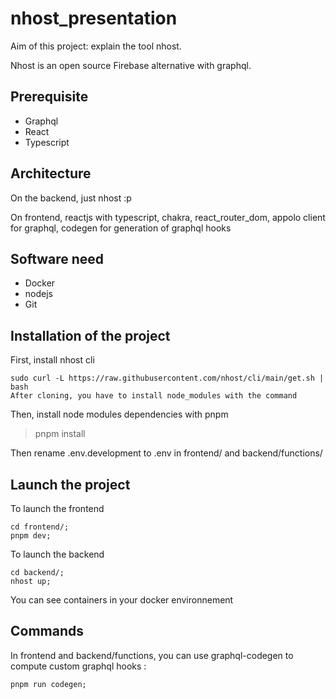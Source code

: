 # nhost_presentation

Aim of this project: explain the tool nhost.

Nhost is an open source Firebase alternative with graphql.

## Prerequisite

- Graphql
- React
- Typescript

## Architecture

On the backend, just nhost :p

On frontend, reactjs with typescript, chakra, react_router_dom, appolo client for graphql, codegen for generation of graphql hooks

## Software need

- Docker
- nodejs
- Git

## Installation of the project

First, install nhost cli

```
sudo curl -L https://raw.githubusercontent.com/nhost/cli/main/get.sh | bash
After cloning, you have to install node_modules with the command
```

Then, install node modules dependencies with pnpm

> pnpm install

Then rename .env.development to .env in frontend/ and backend/functions/

## Launch the project

To launch the frontend

```
cd frontend/;
pnpm dev;
```

To launch the backend

```
cd backend/;
nhost up;
```

You can see containers in your docker environnement

## Commands

In frontend and backend/functions, you can use graphql-codegen to compute custom graphql hooks :

```
pnpm run codegen;
```
